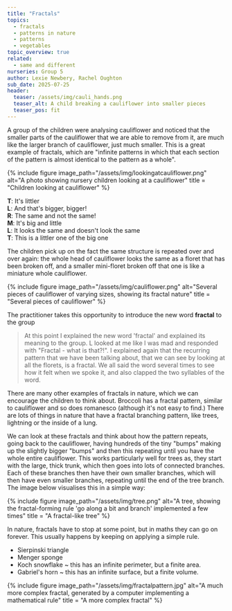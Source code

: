 ```yaml
---
title: "Fractals"
topics: 
  - fractals
  - patterns in nature
  - patterns
  - vegetables
topic_overview: true
related: 
  - same and different    
nurseries: Group 5 
author: Lexie Newbery, Rachel Oughton
sub_date: 2025-07-25
header:
  teaser: /assets/img/cauli_hands.png
  teaser_alt: A child breaking a cauliflower into smaller pieces
  teaser_pos: fit
---
```

A group of the children were analysing cauliflower and noticed that the smaller parts of the cauliflower that we are able to remove from it, are much like the larger branch of cauliflower, just much smaller. This is a great example of fractals, which are "infinite patterns in which that each section of the pattern is almost identical to the pattern as a whole".  

{% include figure image_path="/assets/img/lookingatcauliflower.png" alt="A photo showing nursery children looking at a cauliflower" title = "Children looking at cauliflower" %}


**T**: It's littler <br>
**L**: And that's bigger, bigger! <br>
**R**: The same and not the same! <br>
**M**: It's big and little <br>
**L**: It looks the same and doesn't look the same <br>
**T**: This is a littler one of the big one <br>


The children pick up on the fact the same structure is repeated over and over again: the whole head of cauliflower looks the same as a floret that has been broken off, and a smaller mini-floret broken off that one is like a miniature whole cauliflower.

{% include figure image_path="/assets/img/cauliflower.png" alt="Several pieces of cauliflower of varying sizes, showing its fractal nature" title = "Several pieces of cauliflower" %}

The practitioner takes this opportunity to introduce the new word **fractal** to the group

> At this point I explained the new word 'fractal' and explained its meaning to the group. L looked at me like I was mad and responded with "Fractal - what is that?!". I explained again that the recurring pattern that we have been talking about, that we can see by looking at all the florets, is a fractal. We all said the word several times to see how it felt when we spoke it, and also clapped the two syllables of the word.


There are many other examples of fractals in nature, which we can encourage the children to think about. Broccoli has a fractal pattern, similar to cauliflower and so does romanesco (although it's not easy to find.) There are lots of things in nature that have a fractal branching pattern, like trees, lightning or the inside of a lung.

We can look at these fractals and think about how the pattern repeats, going back to the cauliflower, having hundreds of the tiny "bumps" making up the slightly bigger "bumps" and then this repeating until you have the whole entire cauliflower. This works particularly well for trees as, they start with the large, thick trunk, which then goes into lots of connected branches. Each of these branches then have their own smaller branches, which will then have even smaller branches, repeating until the end of the tree branch. The image below visualises this in a simple way: 


{% include figure image_path="/assets/img/tree.png" alt="A tree, showing the fractal-forming rule 'go along a bit and branch' implemented a few times" title = "A fractal-like tree" %}


In nature, fractals have to stop at some point, but in maths they can go on forever. This usually happens by keeping on applying a simple rule.   

- Sierpinski triangle                                      
- Menger sponge                           
- Koch snowflake ~ this has an infinite perimeter, but a finite area.
- Gabriel's horn ~ this has an infinite surface, but a finite volume. 

{% include figure image_path="/assets/img/fractalpattern.jpg" alt="A much more complex fractal, generated by a computer implementing a mathematical rule" title = "A more complex fractal" %}
